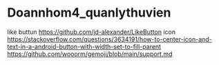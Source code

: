# Doannhom4_quanlythuvien
like buttun
https://github.com/jd-alexander/LikeButton
icon 
https://stackoverflow.com/questions/3634191/how-to-center-icon-and-text-in-a-android-button-with-width-set-to-fill-parent
https://github.com/wooorm/gemoji/blob/main/support.md
